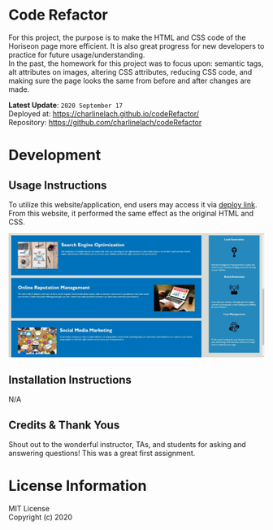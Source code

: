 # Code Refactor
For this project, the purpose is to make the HTML and CSS code of the Horiseon page more efficient. It is also great progress for new developers to practice for future usage/understanding.
<br>
In the past, the homework for this project was to focus upon: semantic tags, alt attributes on images, altering CSS attributes, reducing CSS code, and making sure the page looks the same from before and after changes are made.

**Latest Update**: `2020 September 17`
<br>
Deployed at: https://charlinelach.github.io/codeRefactor/
<br>
Repository: https://github.com/charlinelach/codeRefactor

# Development

## Usage Instructions
To utilize this website/application, end users may access it via [deploy link](https://charlinelach.github.io/codeRefactor/). From this website, it performed the same effect as the original HTML and CSS.
<br>

![Screenshot](./Images/screenshot.jpg)

## Installation Instructions
N/A

## Credits & Thank Yous
Shout out to the wonderful instructor, TAs, and students for asking and answering questions! This was a great first assignment.

# License Information
MIT License <br>
Copyright (c) 2020